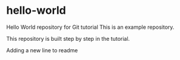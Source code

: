 # hello-world
Hello World repository for Git tutorial
This is an example repository.

This repository is built step by step in the tutorial.

Adding a new line to readme
